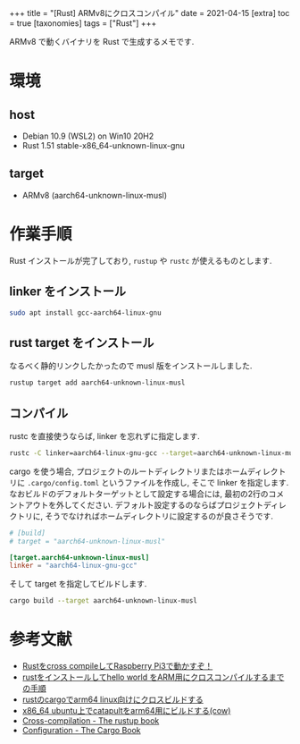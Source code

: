 +++
title = "[Rust] ARMv8にクロスコンパイル"
date = 2021-04-15
[extra]
toc = true
[taxonomies]
tags = ["Rust"]
+++

ARMv8 で動くバイナリを Rust で生成するメモです.


# 環境

## host

* Debian 10.9 (WSL2) on Win10 20H2
* Rust 1.51 stable-x86_64-unknown-linux-gnu

## target

* ARMv8 (aarch64-unknown-linux-musl)


# 作業手順

Rust インストールが完了しており, `rustup` や `rustc` が使えるものとします.

## linker をインストール

```bash
sudo apt install gcc-aarch64-linux-gnu
```

## rust target をインストール

なるべく静的リンクしたかったので musl 版をインストールしました.

```bash
rustup target add aarch64-unknown-linux-musl
```

## コンパイル

rustc を直接使うならば, linker を忘れずに指定します.

```bash
rustc -C linker=aarch64-linux-gnu-gcc --target=aarch64-unknown-linux-musl hello_world.rs
```

cargo を使う場合, プロジェクトのルートディレクトリまたはホームディレクトリに `.cargo/config.toml` というファイルを作成し,
そこで linker を指定します. 
なおビルドのデフォルトターゲットとして設定する場合には, 最初の2行のコメントアウトを外してください.
デフォルト設定するのならばプロジェクトディレクトリに, そうでなければホームディレクトリに設定するのが良さそうです.

```toml
# [build]
# target = "aarch64-unknown-linux-musl"

[target.aarch64-unknown-linux-musl]
linker = "aarch64-linux-gnu-gcc"
```

そして target を指定してビルドします. 

```bash
cargo build --target aarch64-unknown-linux-musl
```


# 参考文献
* [Rustをcross compileしてRaspberry Pi3で動かすぞ！](https://qiita.com/0gajun/items/b4c354ba88a96749d353)
* [rustをインストールしてhello world をARM用にクロスコンパイルするまでの手順](https://qiita.com/tetsu_koba/items/1ab400a3d4ec9725b044)
* [rustのcargoでarm64 linux向けにクロスビルドする](https://qiita.com/tetsu_koba/items/d467f2b3c2bb8b816185#_reference-5d8caedaa6b5ed20b070)
* [x86_64 ubuntu上でcatapultをarm64用にビルドする(cow)](https://mijinc0.github.io/blog/post/20190602_building_catapult_for_arm/)
* [Cross-compilation - The rustup book](https://rust-lang.github.io/rustup/cross-compilation.html)
* [Configuration - The Cargo Book](https://doc.rust-lang.org/cargo/reference/config.html)
